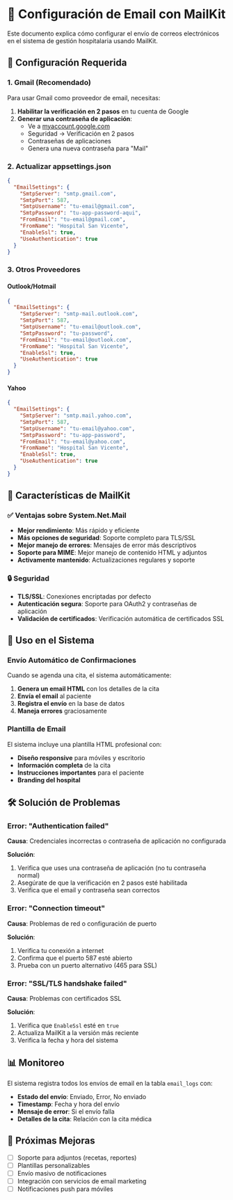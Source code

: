 # 📧 Configuración de Email con MailKit

Este documento explica cómo configurar el envío de correos electrónicos en el sistema de gestión hospitalaria usando MailKit.

## 🔧 Configuración Requerida

### 1. Gmail (Recomendado)

Para usar Gmail como proveedor de email, necesitas:

1. **Habilitar la verificación en 2 pasos** en tu cuenta de Google
2. **Generar una contraseña de aplicación**:
   - Ve a [myaccount.google.com](https://myaccount.google.com)
   - Seguridad → Verificación en 2 pasos
   - Contraseñas de aplicaciones
   - Genera una nueva contraseña para "Mail"

### 2. Actualizar appsettings.json

```json
{
  "EmailSettings": {
    "SmtpServer": "smtp.gmail.com",
    "SmtpPort": 587,
    "SmtpUsername": "tu-email@gmail.com",
    "SmtpPassword": "tu-app-password-aqui",
    "FromEmail": "tu-email@gmail.com",
    "FromName": "Hospital San Vicente",
    "EnableSsl": true,
    "UseAuthentication": true
  }
}
```

### 3. Otros Proveedores

#### Outlook/Hotmail
```json
{
  "EmailSettings": {
    "SmtpServer": "smtp-mail.outlook.com",
    "SmtpPort": 587,
    "SmtpUsername": "tu-email@outlook.com",
    "SmtpPassword": "tu-password",
    "FromEmail": "tu-email@outlook.com",
    "FromName": "Hospital San Vicente",
    "EnableSsl": true,
    "UseAuthentication": true
  }
}
```

#### Yahoo
```json
{
  "EmailSettings": {
    "SmtpServer": "smtp.mail.yahoo.com",
    "SmtpPort": 587,
    "SmtpUsername": "tu-email@yahoo.com",
    "SmtpPassword": "tu-app-password",
    "FromEmail": "tu-email@yahoo.com",
    "FromName": "Hospital San Vicente",
    "EnableSsl": true,
    "UseAuthentication": true
  }
}
```

## 🚀 Características de MailKit

### ✅ Ventajas sobre System.Net.Mail

- **Mejor rendimiento**: Más rápido y eficiente
- **Más opciones de seguridad**: Soporte completo para TLS/SSL
- **Mejor manejo de errores**: Mensajes de error más descriptivos
- **Soporte para MIME**: Mejor manejo de contenido HTML y adjuntos
- **Activamente mantenido**: Actualizaciones regulares y soporte

### 🔒 Seguridad

- **TLS/SSL**: Conexiones encriptadas por defecto
- **Autenticación segura**: Soporte para OAuth2 y contraseñas de aplicación
- **Validación de certificados**: Verificación automática de certificados SSL

## 📝 Uso en el Sistema

### Envío Automático de Confirmaciones

Cuando se agenda una cita, el sistema automáticamente:

1. **Genera un email HTML** con los detalles de la cita
2. **Envía el email** al paciente
3. **Registra el envío** en la base de datos
4. **Maneja errores** graciosamente

### Plantilla de Email

El sistema incluye una plantilla HTML profesional con:

- **Diseño responsive** para móviles y escritorio
- **Información completa** de la cita
- **Instrucciones importantes** para el paciente
- **Branding del hospital**

## 🛠️ Solución de Problemas

### Error: "Authentication failed"

**Causa**: Credenciales incorrectas o contraseña de aplicación no configurada

**Solución**:
1. Verifica que uses una contraseña de aplicación (no tu contraseña normal)
2. Asegúrate de que la verificación en 2 pasos esté habilitada
3. Verifica que el email y contraseña sean correctos

### Error: "Connection timeout"

**Causa**: Problemas de red o configuración de puerto

**Solución**:
1. Verifica tu conexión a internet
2. Confirma que el puerto 587 esté abierto
3. Prueba con un puerto alternativo (465 para SSL)

### Error: "SSL/TLS handshake failed"

**Causa**: Problemas con certificados SSL

**Solución**:
1. Verifica que `EnableSsl` esté en `true`
2. Actualiza MailKit a la versión más reciente
3. Verifica la fecha y hora del sistema

## 📊 Monitoreo

El sistema registra todos los envíos de email en la tabla `email_logs` con:

- **Estado del envío**: Enviado, Error, No enviado
- **Timestamp**: Fecha y hora del envío
- **Mensaje de error**: Si el envío falla
- **Detalles de la cita**: Relación con la cita médica

## 🔄 Próximas Mejoras

- [ ] Soporte para adjuntos (recetas, reportes)
- [ ] Plantillas personalizables
- [ ] Envío masivo de notificaciones
- [ ] Integración con servicios de email marketing
- [ ] Notificaciones push para móviles
